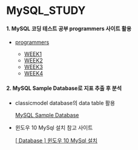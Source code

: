 # MySQL_STUDY

#### 1. MySQL 코딩 테스트 공부 programmers 사이트 활용

   - [programmers](https://programmers.co.kr/learn/challenges)

      - [WEEK1](https://github.com/heeseo11/MySQL_STUDY/tree/main/Week1)
      - [WEEK2](https://github.com/heeseo11/MySQL_STUDY/tree/main/Week2)
      - [WEEK3](https://github.com/heeseo11/MySQL_STUDY/tree/main/Week3)
      - [WEEK4](https://github.com/heeseo11/MySQL_STUDY/tree/main/Week4)

#### 2. MySQL Sample Database로 지표 추출 후 분석

   - classicmodel database의 data table 활용

      [MySQL Sample Database](https://www.mysqltutorial.org/mysql-sample-database.aspx/)

   - 윈도우 10 MySql 설치 참고 사이트

      [[ Database ] 윈도우 10 MySql 설치](https://goddaehee.tistory.com/277)
